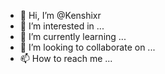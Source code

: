 - 👋 Hi, I’m @Kenshixr
- 👀 I’m interested in ...
- 🌱 I’m currently learning ...
- 💞️ I’m looking to collaborate on ...
- 📫 How to reach me ...

<!---
Kenshixr/Kenshixr is a ✨ special ✨ repository because its `README.md` (this file) appears on your GitHub profile.
You can click the Preview link to take a look at your changes.
--->
